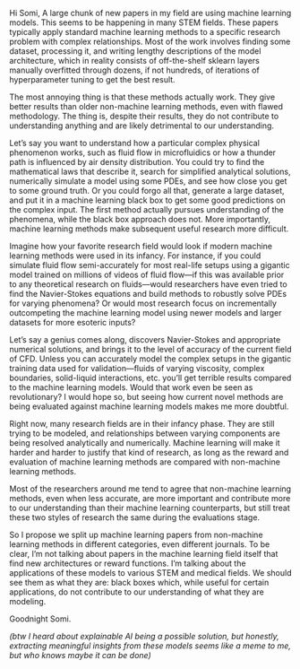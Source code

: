 Hi Somi, A large chunk of new papers in my field are using machine learning models. This seems to be happening in many STEM fields. These papers typically apply standard machine learning methods to a specific research problem with complex relationships. Most of the work involves finding some dataset, processing it, and writing lengthy descriptions of the model architecture, which in reality consists of off-the-shelf sklearn layers manually overfitted through dozens, if not hundreds, of iterations of hyperparameter tuning to get the best result.

The most annoying thing is that these methods actually work. They give better results than older non-machine learning methods, even with flawed methodology. The thing is, despite their results, they do not contribute to understanding anything and are likely detrimental to our understanding.

Let’s say you want to understand how a particular complex physical phenomenon works, such as fluid flow in microfluidics or how a thunder path is influenced by air density distribution. You could try to find the mathematical laws that describe it, search for simplified analytical solutions, numerically simulate a model using some PDEs, and see how close you get to some ground truth. Or you could forgo all that, generate a large dataset, and put it in a machine learning black box to get some good predictions on the complex input. The first method actually pursues understanding of the phenomena, while the black box approach does not. More importantly, machine learning methods make subsequent useful research more difficult.

Imagine how your favorite research field would look if modern machine learning methods were used in its infancy. For instance, if you could simulate fluid flow semi-accurately for most real-life setups using a gigantic model trained on millions of videos of fluid flow—if this was available prior to any theoretical research on fluids—would researchers have even tried to find the Navier-Stokes equations and build methods to robustly solve PDEs for varying phenomena? Or would most research focus on incrementally outcompeting the machine learning model using newer models and larger datasets for more esoteric inputs?

Let’s say a genius comes along, discovers Navier-Stokes and appropriate numerical solutions, and brings it to the level of accuracy of the current field of CFD. Unless you can accurately model the complex setups in the gigantic training data used for validation—fluids of varying viscosity, complex boundaries, solid-liquid interactions, etc. you’ll get terrible results compared to the machine learning models. Would that work even be seen as revolutionary? I would hope so, but seeing how current novel methods are being evaluated against machine learning models makes me more doubtful.

Right now, many research fields are in their infancy phase. They are still trying to be modeled, and relationships between varying components are being resolved analytically and numerically. Machine learning will make it harder and harder to justify that kind of research, as long as the reward and evaluation of machine learning methods are compared with non-machine learning methods.

Most of the researchers around me tend to agree that non-machine learning methods, even when less accurate, are more important and contribute more to our understanding than their machine learning counterparts, but still treat these two styles of research the same during the evaluations stage.

So I propose we split up machine learning papers from non-machine learning methods in different categories, even different journals. To be clear, I’m not talking about papers in the machine learning field itself that find new architectures or reward functions. I’m talking about the applications of these models to various STEM and medical fields. We should see them as what they are: black boxes which, while useful for certain applications, do not contribute to our understanding of what they are modeling.

Goodnight Somi.

_(btw I heard about explainable AI being a possible solution, but honestly, extracting meaningful insights from these models seems like a meme to me, but who knows maybe it can be done)_